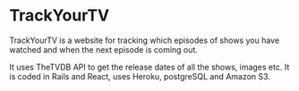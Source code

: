 TrackYourTV
===============

TrackYourTV is a website for tracking which episodes of shows you have watched and when the next episode is coming out.

It uses TheTVDB API to get the release dates of all the shows, images etc. It is coded in Rails and React, uses Heroku, postgreSQL and Amazon S3.
